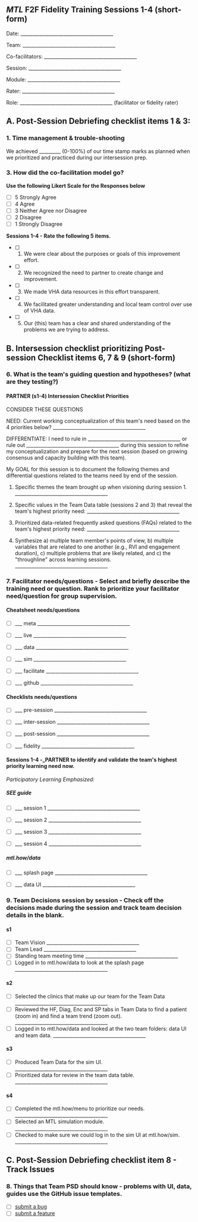 ## _MTL_ F2F Fidelity Training Sessions 1-4  (short-form)

Date: _______________________________________

Team: _______________________________________

Co-facilitators: _______________________________________

Session: _______________________________________

Module: _______________________________________

Rater: _______________________________________

Role: _______________________________________ (facilitator or fidelity rater)

## A. Post-Session Debriefing checklist items 1 & 3:

### 1. Time management & trouble-shooting

We achieved _________ (0-100%) of our time stamp marks as planned when we prioritized and practiced during our intersession prep.

### 3. How did the co-facilitation model go? 

**Use the following Likert Scale for the Responses below**
- [ ] 5 Strongly Agree 
- [ ] 4 Agree 
- [ ] 3 Neither Agree nor Disagree 
- [ ] 2 Disagree 
- [ ] 1 Strongly Disagree

**Sessions 1-4 - Rate the following 5 items.** 
- [ ] 1. We were clear about the purposes or goals of this improvement effort.
- [ ] 2. We recognized the need to partner to create change and improvement.
- [ ] 3. We made VHA data resources in this effort transparent. 
- [ ] 4. We facilitated greater understanding and local team control over use of VHA data.
- [ ] 5. Our (this) team has a clear and shared understanding of the problems we are trying to address.

## B. Intersession checklist prioritizing Post-session Checklist items 6, 7 & 9 (short-form)

### 6. What is the team's guiding question and hypotheses? (what are they testing?)

#### PARTNER (s1-4) Intersession Checklist Priorities
CONSIDER THESE QUESTIONS

NEED: Current working conceptualization of this team's need based on the 4 priorities below? _______________________________________

DIFFERENTIATE: I need to rule in _______________________________________ or rule out _______________________________________ during this session to refine my conceptualization and prepare for the next session (based on growing consensus and capacity building with this team).

My GOAL for this session is to document the following themes and differential questions related to the teams need by end of the session.

1. Specific themes the team brought up when visioning during session 1. _______________________________________

2. Specific values in the Team Data table (sessions 2 and 3) that reveal the team's highest priority need: _______________________________________

3. Prioritized data-related frequently asked questions (FAQs) related  to the team's highest priority need: _______________________________________

4. Synthesize a) multiple team member's points of view, b) multiple variables that are related to one another (e.g., RVI and engagement duration), c) multiple problems that are likely related, and c) the "throughline" across learning sessions. _______________________________________


### 7. Facilitator needs/questions - Select and briefly describe the training need or question. Rank to prioritize your facilitator need/question for group supervision.

#### Cheatsheet needs/questions 

- [ ] ___ meta _______________________________________

- [ ] ___ live _______________________________________

- [ ] ___ data _______________________________________

- [ ] ___ sim _______________________________________

- [ ] ___ facilitate _______________________________________

- [ ] ___ github _______________________________________


#### Checklists needs/questions 

- [ ] ___ pre-session _______________________________________

- [ ] ___ inter-session _______________________________________

- [ ] ___ post-session _______________________________________

- [ ] ___ fidelity _______________________________________


#### Sessions 1-4 -_**PARTNER** to identify and validate the team's highest priority learning need now. 
_Participatory Learning Emphasized:_

##### SEE guide 

- [ ] ___ session 1 _______________________________________

- [ ] ___ session 2 _______________________________________

- [ ] ___ session 3 _______________________________________

- [ ] ___ session 4 _______________________________________

##### mtl.how/data  

- [ ] ___ splash page _______________________________________

- [ ] ___ data UI _______________________________________


### 9. Team Decisions session by session - Check off the decisions made during the session and track team decision details in the blank.

#### s1
- [ ] Team Vision _______________________________________
- [ ] Team Lead _______________________________________
- [ ] Standing team meeting time _______________________________________
- [ ] Logged in to mtl.how/data to look at the splash page _______________________________________

 #### s2
- [ ] Selected the clinics that make up our team for the Team Data _______________________________________
- [ ] Reviewed the HF, Diag, Enc and SP tabs in Team Data to find a patient (zoom in) and find a team trend (zoom out). _______________________________________
- [ ] Logged in to mtl.how/data and looked at the two team folders: data UI and team data. _______________________________________ 

#### s3
- [ ] Produced Team Data for the sim UI. _______________________________________
- [ ] Prioritized data for review in the team data table. _______________________________________

#### s4
- [ ] Completed the mtl.how/menu to prioritize our needs. _______________________________________
- [ ] Selected an MTL simulation module. _______________________________________
- [ ] Checked to make sure we could log in to the sim UI at mtl.how/sim. _______________________________________

## C. Post-Session Debriefing checklist item 8 - Track Issues
### 8. Things that Team PSD should know - problems with UI, data, guides use the GitHub issue templates.

- [ ] [submit a bug](https://github.com/lzim/teampsd/issues/new?assignees=&labels=&template=issue.md&title=Due+%2B+%22Bug%22+or+%22Task%22%3A+Short+description+%28ex.+8%2F12+Bug+AGG%3A+Missing+feedback+loop%29)
- [ ] [submit a feature](https://github.com/lzim/teampsd/issues/new?assignees=&labels=&template=feature.md&title=NEXT+VERIFY+DATE%3A+feature_req+definition)
